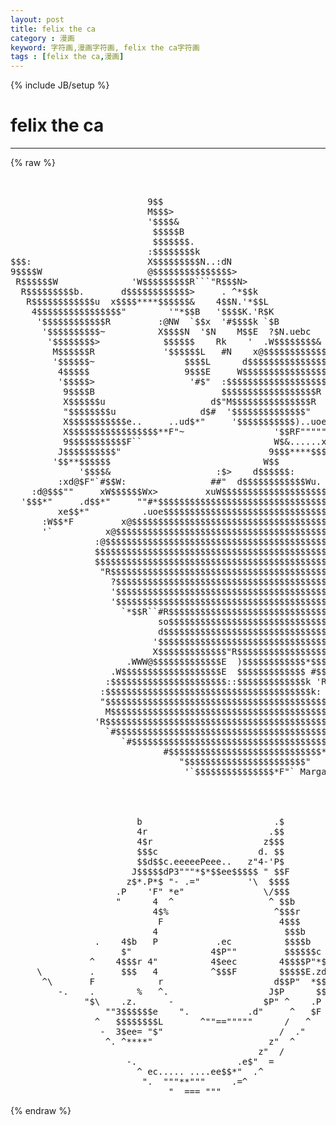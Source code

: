 ```yaml
---
layout: post
title: felix the ca
category : 漫画
keyword: 字符画,漫画字符画, felix the ca字符画
tags : [felix the ca,漫画]
---
```

{% include JB/setup %}
# felix the ca
---
{% raw %}
<pre>


                          9$$                                                  
                          M$$$&gt;                                                
                          &#039;$$$$&amp;                                               
                           $$$$$B                                              
                           $$$$$$$.                                            
                          :$$$$$$$$k                                           
$$$:                      X$$$$$$$$$N..:dN                                     
9$$$$W                    @$$$$$$$$$$$$$$$&gt;                                    
 R$$$$$$W              &#039;W$$$$$$$$$R```&quot;R$$$N&gt;                                  
  R$$$$$$$$$b.       d$$$$$$$$$$$$&gt;     . ^*$$k                                
   R$$$$$$$$$$$$u  x$$$$****$$$$$$&amp;    4$$N.&#039;*$$L                              
    4$$$$$$$$$$$$$$$$&quot;        &#039;&quot;*$$B   &#039;$$$$K.&#039;R$K                             
     &#039;$$$$$$$$$$$$R         :@NW  `$$x  &#039;#$$$$k `$B                            
      &#039;$$$$$$$$$$~          X$$$$N  &#039;$N    M$$E  ?$N.uebc                      
       &#039;$$$$$$$$&gt;            $$$$$$    Rk    &#039;  .W$$$$$$$$&amp;                    
        M$$$$$$R             &#039;$$$$$$L   #N    x@$$$$$$$$$$$$&gt;                  
        &#039;$$$$$$~                 $$$$L      d$$$$$$$$$$$$$$$E                  
         4$$$$$                  9$$$E     W$$$$$$$$$$$$$$$$E                  
         &#039;$$$$$&gt;                  &#039;#$&quot;  :$$$$$$$$$$$$$$$$$$$                   
          9$$$$B                        $$$$$$$$$$$$$$$$$$R                    
          X$$$$$$u                    d$&quot;M$$$$$$$$$$$$$$$R                     
          &quot;$$$$$$$$u                d$#  &#039;$$$$$$$$$$$$$$&quot;                      
          X$$$$$$$$$$$e..     ..ud$*&quot;     &#039;$$$$$$$$$$$)..uoe@$$$               
          X$$$$$$$$$$$$$$$$$**F&quot;~                 &#039;$$RF&quot;&quot;&quot;&quot;&quot;~                  
          9$$$$$$$$$$$F``                         W$&amp;......x:.                 
         J$$$$$$$$$$&quot;                            9$$$****$$$$*                 
        &#039;$$**$$$$$$                             W$$                            
             &#039;$$$$&amp;                    :$&gt;    d$$$$$$:                         
         :xd@$F&quot;`#$$W:                ##&quot;  d$$$$$$$$$$$$Wu.                    
    :d@$$$&quot;&quot;     xW$$$$$$Wx&gt;         xuW$$$$$$$$$$$$$$$$$$$$$W&gt;                
  &#039;$$$*&quot;     .d$$*&quot;     &quot;&quot;#*$$$$$$$$$$$$$$$$$$$$$$$$$$$$$$$$$$$                
         xe$$*&quot;          .uoe$$$$$$$$$$$$$$$$$$$$$$$$$$$$$$$$$$&gt;               
      :W$$*F         x@$$$$$$$$$$$$$$$$$$$$$$$$$$$$$$$$$$$$$$$$                
      &#039;`          x@$$$$$$$$$$$$$$$$$$$$$$$$$$$$$$$$$$$$$$$$$$k                
                :@$$$$$$$$$$$$$$$$$$$$$$$$$$$$$$$$$$$$$$$$$$$$$&gt;               
                $$$$$$$$$$$$$$$$$$$$$$$$$$$$$$$$$$$$$$$$$$$$$$$&amp;               
                $$$$$$$$$$$$$$$$$$$$$$$$$$$$$$$$$$$$$$$$$$$$$$$$               
                 &quot;R$$$$$$$$$$$$$$$$$$$$$$$$$$$$$$$$$$$$$$$$$$$$$              :
                   ?$$$$$$$$$$$$$$$$$$$$$$$$$$$$$$$$$$$$$$$$$$$E             W$
                   &#039;$$$$$$$$$$$$$$$$$$$$$$$$$$$$$$$$$$$$$$$$$$$F           :$$$
                   &#039;$$$$$$$$$$$$$$$$$$$$$$$$$$$$$$$$$$$$$$$$$$E            $$$$
                     `*$$R``#R$$$$$$$$$$$$$$$$$$$$$$$$$$$$$$$$$          :$$$$$
                            so$$$$$$$$$$$$$$$$$$$$$$$$$$$$$$$$$N       :@$$$$$$
                            d$$$$$$$$$$$$$$$$$$$$$$$$$$$$$$$$$$$$Nu. x$$$$$$$$$
                           &#039;$$$$$$$$$$$$$$$$$$$$$$$$$$$$$$$$$$$$$$$$$$$$$$$$$$$
                           X$$$$$$$$$$$$$&quot;R$$$$$$$$$$$$$$$$$$$$$$$$$$$$$$$$$$$$
                      .WWW@$$$$$$$$$$$$$E  )$$$$$$$$$$$$*$$$$$$$$$$$$$$$$$$$$$$
                   .W$$$$$$$$$$$$$$$$$$$E  $$$$$$$$$$$$$ #$$$$$$$$$$$$$$$$$$$$$
                  :$$$$$$$$$$$$$$$$$$$$$$::$$$$$$$$$$$$$k &#039;R$$$$$$$$$$$$$$$$$$R
                 :$$$$$$$$$$$$$$$$$$$$$$$$$$$$$$$$$$$$$$$k: `R$$$$$$$$$$$$$$#  
                 &quot;$$$$$$$$$$$$$$$$$$$$$$$$$$$$$$$$$$$$$$$$$$k &#039;&quot;R$$$$$$$R&quot;`    
                  M$$$$$$$$$$$$$$$$$$$$$$$$$$$$$$$$$$$$$$$$$$$&gt;                
                &#039;R$$$$$$$$$$$$$$$$$$$$$$$$$$$$$$$$$$$$$$$$$$$$&amp;                
                  `#$$$$$$$$$$$$$$$$$$$$$$$$$$$$$$$$$$$$$$$$$$E                
                     `#$$$$$$$$$$$$$$$$$$$$$$$$$$$$$$$$$$$$$$R                 
                             #$$$$$$$$$$$$$$$$$$$$$$$$$$$$$*                   
                                &quot;$$$$$$$$$$$$$$$$$$$$$$$&quot;                      
                                 &#039;`$$$$$$$$$$$$$$$*F&quot;` Margaret Chatfield



                                                                        
                        b                         .$                    
                        4r                       .$$                    
                        4$r                     z$$$                    
                        $$$c                   d. $$                    
                        $$d$$c.eeeeePeee..   z&quot;4-&#039;P$                    
                       J$$$$$dP3&quot;&quot;&quot;*$*$$ee$$$$$ &quot; $$F                   
                      z$*.P*$ &quot;- .=&quot;         &#039;\  $$$$                   
                    .P    &#039;F&quot; *e&quot;               \/$$$                   
                    &quot;      4  ^                  ^ $$b                  
                           4$%                    ^$$$r                 
                            F                      4$$$                 
                           4                        $$$b                
                .    4$b   P           .ec          $$$$b               
                     $&quot;               4$P&quot;&quot;         $$$$$$c             
               ^    4$$$r 4&quot;          4$eec        4$$$$P&quot;*$e           
     \         .     $$$   4          ^$$$F        $$$$$E.zd$$$&quot;        
      ^\       F            r                     d$$P&quot;  *$$$P .^       
         -.    .        %   ^.                   J$P      $$F.      /   
              &quot;$\    .z.      -                 $P&quot; ^    .P      .^     
                  &quot;&quot;3$$$$$$e    &quot;.           .d&quot;     ^   $F  -&quot;         
                ^   $$$$$$$$L       ^&quot;&quot;==&quot;&quot;&quot;&quot;&quot;      /   ^               
                 -  3$ee= &quot;$&quot;                      /  .&quot;                
                  ^. ^****&quot;                      z&quot;  ^                  
                                               z&quot;  /                    
                      -.                   .e$&quot;  =                      
                        ^ ec..... ....ee$$*&quot;  .^                        
                         &quot;.  &quot;&quot;&quot;**&quot;&quot;&quot;     .=^                           
                              &quot;  === &quot;&quot;&quot;                                 </pre>
{% endraw %}
